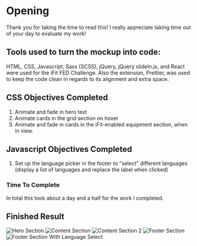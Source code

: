 # Opening

Thank you for taking the time to read this! I really appreciate taking time out of your day to evaluate my work!

## Tools used to turn the mockup into code:

HTML, CSS, Javascript, Sass (SCSS), jQuery, jQuery slideIn.js, and React were used for the iFit FED Challenge. Also the extension, Prettier, was used to keep the code clean in regards to its alignment and extra space.

## CSS Objectives Completed

1. Animate and fade in hero text
2. Animate cards in the grid section on hover
3. Animate and fade in cards in the iFit-enabled equipment section, when in view.

## Javascript Objectives Completed

1. Set up the language picker in the footer to "select" different languages (display a list of languages and replace the label when clicked)

### Time To Complete

In total this took about a day and a half for the work I completed.

## Finished Result

![Hero Section](/imgs-finished-webpage/hero.png "Hero")
![Content Section](/imgs-finished-webpage/content.png "Content")
![Content Section 2](/imgs-finished-webpage/content-2.png "Content 2")
![Footer Section](/imgs-finished-webpage/footer.png "Footer")
![Footer Section With Language Select](/imgs-finished-webpage/footer-language-select.png "Footer & Language Select")